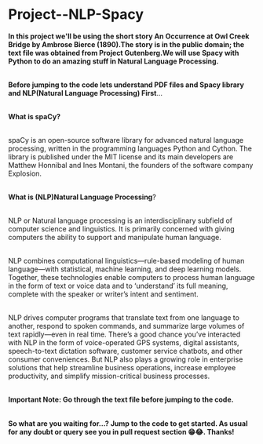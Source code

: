 # Project--NLP-Spacy

<table>
  
**In this project we'll be using the short story An Occurrence at Owl Creek Bridge by Ambrose Bierce (1890).The story is in the public domain; the text file was obtained from Project Gutenberg.We will use Spacy with Python to do an amazing stuff in Natural Language Processing.** <br></br>


**Before jumping to the code lets understand PDF files and Spacy library and NLP(Natural Language Processing) First**...<br></br>

**What is spaCy?** <br></br>

spaCy is an open-source software library for advanced natural language processing, written in the programming languages Python and Cython. The library is published under the MIT license and its main developers are Matthew Honnibal and Ines Montani, the founders of the software company Explosion.<br></br>


**What is (NLP)Natural Language Processing**?<br></br>

NLP or Natural language processing is an interdisciplinary subfield of computer science and linguistics. It is primarily concerned with giving computers the ability to support and manipulate human language.<br></br>

NLP combines computational linguistics—rule-based modeling of human language—with statistical, machine learning, and deep learning models. Together, these technologies enable computers to process human language in the form of text or voice data and to ‘understand’ its full meaning, complete with the speaker or writer’s intent and sentiment.<br></br>

NLP drives computer programs that translate text from one language to another, respond to spoken commands, and summarize large volumes of text rapidly—even in real time. There’s a good chance you’ve interacted with NLP in the form of voice-operated GPS systems, digital assistants, speech-to-text dictation software, customer service chatbots, and other consumer conveniences. But NLP also plays a growing role in enterprise solutions that help streamline business operations, increase employee productivity, and simplify mission-critical business processes.<br></br>

**Important Note: Go through the text file before jumping to the code.**


</table>

**So what are you waiting for...? Jump to the code to get started. As usual for any doubt or query see you in pull request section 😁😂. Thanks!**


